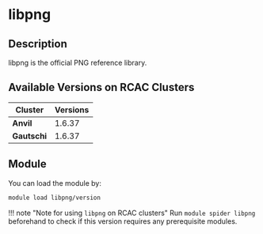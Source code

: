 # libpng

## Description
libpng is the official PNG reference library.

## Available Versions on RCAC Clusters
|Cluster|Versions|
|---|---|
|**Anvil**|1.6.37|
|**Gautschi**|1.6.37|

## Module
You can load the module by:

```bash
module load libpng/version
```

!!! note "Note for using `libpng` on RCAC clusters"
    Run `module spider libpng` beforehand to check if this version requires any prerequisite modules.
